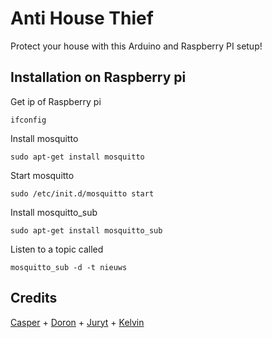 # Anti House Thief

Protect your house with this Arduino and Raspberry PI setup!

## Installation on Raspberry pi
Get ip of Raspberry pi
```
ifconfig
```

Install mosquitto
```
sudo apt-get install mosquitto
```

Start mosquitto
```
sudo /etc/init.d/mosquitto start
```

Install mosquitto_sub
```
sudo apt-get install mosquitto_sub
```

Listen to a topic called 
```
mosquitto_sub -d -t nieuws
```




## Credits

[Casper](https://github.com/CaspervdHoek) +
[Doron](https://github.com/DoronHartog) +
[Juryt](https://github.com/Juryt) +
[Kelvin](https://github.com/Kelvin-Meyer) 
